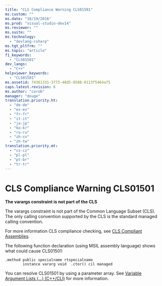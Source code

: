 ```yaml
---
title: "CLS Compliance Warning CLS01501"
ms.custom: ""
ms.date: "10/19/2016"
ms.prod: "visual-studio-dev14"
ms.reviewer: ""
ms.suite: ""
ms.technology: 
  - "devlang-csharp"
ms.tgt_pltfrm: ""
ms.topic: "article"
f1_keywords: 
  - "CLS01501"
dev_langs: 
  - "C++"
helpviewer_keywords: 
  - "CLS01501"
ms.assetid: 74361331-3773-48d5-8508-0113f5464a75
caps.latest.revision: 6
ms.author: "corob"
manager: "douge"
translation.priority.ht: 
  - "de-de"
  - "es-es"
  - "fr-fr"
  - "it-it"
  - "ja-jp"
  - "ko-kr"
  - "ru-ru"
  - "zh-cn"
  - "zh-tw"
translation.priority.mt: 
  - "cs-cz"
  - "pl-pl"
  - "pt-br"
  - "tr-tr"
---
```

# CLS Compliance Warning CLS01501
**The varargs constraint is not part of the CLS**  
  
 The varargs constraint is not part of the Common Language Subset (CLS).  The only calling convention supported by the CLS is the standard managed calling convention.  
  
 For more information CLS compliance checking, see [CLS Compliant Assemblies](http://msdn.microsoft.com/en-us/3320b57e-ea55-4697-a17d-f509a36a3c93).  
  
 The following function declaration (using MSIL assembly language) shows what could cause CLS01501:  
  
```  
.method public specialname rtspecialname   
        instance vararg void  .ctor() cil managed  
```  
  
 You can resolve CLS01501 by using a parameter array.  See [Variable Argument Lists (...) (C++/CLI)](../Topic/Variable%20Argument%20Lists%20\(...\)%20\(C++-CLI\).md) for more information.